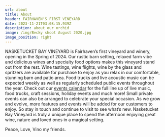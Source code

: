 ```yaml
---
url: about
title: About
header: FAIRHAVEN'S FIRST VINEYARD
date: 2023-11-21T03:08:15.939Z
description: about our orchid
image: /img/Becky shoot August 2020.jpg
image_position: right
---
```

NASKETUCKET BAY VINEYARD is Fairhaven’s first vineyard and winery, opening in the Spring of 2024. Our rustic barn setting, relaxed farm vibe and delicious wines and specialty food options makes this vineyard stand out from the rest. Wine tastings, wine flights, wine by the glass and spritzers are available for purchase to enjoy as you relax in our comfortable, stunning barn and patio area. Food trucks and live acoustic music can be expected weekly as well as regularly scheduled public events throughout the year. Check out our [events calendar](/events#calendar) for the full line up of live music, food trucks, craft sessions, holiday events and much more! Small private events can also be arranged to celebrate your special occasion. As we grow and evolve, more features and events will be added for our customers to enjoy. So stay in touch and continue to visit to see what’s new. Nasketucket Bay Vineyard is truly a unique place to spend the afternoon enjoying great wine, nature and loved ones in a magical setting.

Peace, Love, Vino my friends.